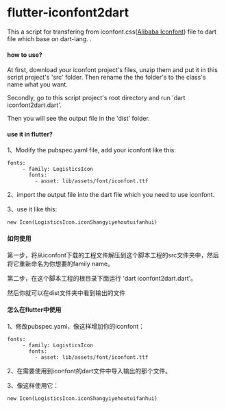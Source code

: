 # flutter-iconfont2dart
This a script for transfering from iconfont.css([Alibaba Iconfont](https://www.iconfont.cn/)) file to dart file which base on dart-lang.
.
#### how to use?
At first, download your iconfont project's files, unzip them and put it in this script project's 'src' folder. Then rename the the folder's to the class's name what you want.

Secondly, go to this script project's root directory and run 'dart iconfont2dart.dart'.

Then you will see the output file in the 'dist' folder.

#### use it in flutter?
1、Modify the pubspec.yaml file, add your iconfont like this:

```
fonts:
     - family: LogisticsIcon
       fonts:
         - asset: lib/assets/font/iconfont.ttf
```

2、import the output file into the dart file which you need to use iconfont.

3、use it like this:

```
new Icon(LogisticsIcon.iconShangyiyehoutuifanhui)
```

#### 如何使用
第一步，将从iconfont下载的工程文件解压到这个脚本工程的src文件夹中，然后将它重新命名为你想要的family name。

第二步，在这个脚本工程的根目录下面运行 'dart iconfont2dart.dart'。

然后你就可以在dist文件夹中看到输出的文件

#### 怎么在flutter中使用
1、修改pubspec.yaml，像这样增加你的iconfont：

```
fonts:
     - family: LogisticsIcon
       fonts:
         - asset: lib/assets/font/iconfont.ttf
```

2、在需要使用到iconfont的dart文件中导入输出的那个文件。

3、像这样使用它：

```
new Icon(LogisticsIcon.iconShangyiyehoutuifanhui)
```

